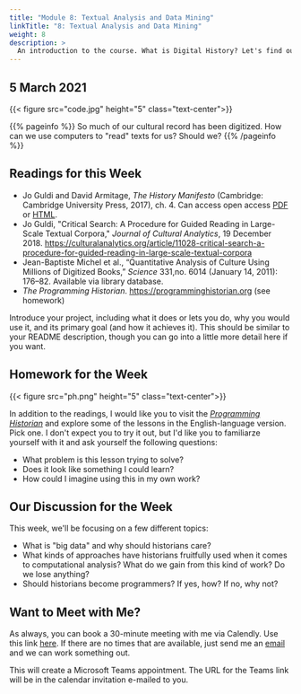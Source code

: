 ```yaml
---
title: "Module 8: Textual Analysis and Data Mining"
linkTitle: "8: Textual Analysis and Data Mining"
weight: 8
description: >
  An introduction to the course. What is Digital History? Let's find out.
---
```

## 5 March 2021

{{< figure src="code.jpg" height="5" class="text-center">}}

{{% pageinfo %}}
So much of our cultural record has been digitized. How can we use computers to "read" texts for us? Should we?
{{% /pageinfo %}}

## Readings for this Week

* Jo Guldi and David Armitage, _The History Manifesto_ (Cambridge: Cambridge University Press, 2017), ch. 4. Can access open access [PDF](https://www.cambridge.org/core/services/aop-cambridge-core/content/view/F60D7E21EFBD018F5410FB315FBA4590/9781139923880c4_p88-116.pdf/big_questions_big_data.pdf) or [HTML](https://www.cambridge.org/core/books/history-manifesto/big-questions-big-data/F60D7E21EFBD018F5410FB315FBA4590/core-reader).
* Jo Guldi, "Critical Search: A Procedure for Guided Reading in Large-Scale Textual Corpora," _Journal of Cultural Analytics_, 19 December 2018. <https://culturalanalytics.org/article/11028-critical-search-a-procedure-for-guided-reading-in-large-scale-textual-corpora>
* Jean-Baptiste Michel et al., “Quantitative Analysis of Culture Using Millions of Digitized Books,” _Science_ 331,no. 6014 (January 14, 2011): 176–82. Available via library database.
* _The Programming Historian_. <https://programminghistorian.org> (see homework)

Introduce your project, including what it does or lets you do, why you would use it, and its primary goal (and how it achieves it). This should be similar to your README description, though you can go into a little more detail here if you want.

## Homework for the Week

{{< figure src="ph.png" height="5" class="text-center">}}

In addition to the readings, I would like you to visit the [_Programming Historian_](https://programminghistorian.org) and explore some of the lessons in the English-language version. Pick one. I don't expect you to try it out, but I'd like you to familiarze yourself with it and ask yourself the following questions:

* What problem is this lesson trying to solve?
* Does it look like something I could learn?
* How could I imagine using this in my own work?

## Our Discussion for the Week

This week, we'll be focusing on a few different topics:

* What is "big data" and why should historians care?
* What kinds of approaches have historians fruitfully used when it comes to computational analysis? What do we gain from this kind of work? Do we lose anything? 
* Should historians become programmers? If yes, how? If no, why not?

## Want to Meet with Me?

As always, you can book a 30-minute meeting with me via Calendly. Use this link [here](https://calendly.com/i2millig/30min). If there are no times that are available, just send me an [email](mailto:i2millig@uwaterloo.ca) and we can work something out. 

This will create a Microsoft Teams appointment. The URL for the Teams link will be in the calendar invitation e-mailed to you.